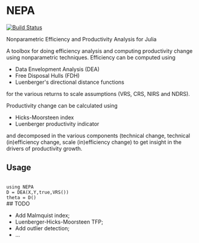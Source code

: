 # NEPA
[![Build Status](https://travis-ci.org/kepiej/NEPA.svg?branch=master)](https://travis-ci.org/kepiej/NEPA)

Nonparametric Efficiency and Productivity Analysis for Julia

A toolbox for doing efficiency analysis and computing productivity change using nonparametric techniques. Efficiency can be computed using
* Data Envelopment Analysis (DEA)
* Free Disposal Hulls (FDH)
* Luenberger's directional distance functions

for the various returns to scale assumptions (VRS, CRS, NIRS and NDRS).

Productivity change can be calculated using
* Hicks-Moorsteen index
* Luenberger productivity indicator

and decomposed in the various components (technical change, technical (in)efficiency change, scale (in)efficiency change) to get insight in the drivers of productivity growth.

## Usage
<code>
using NEPA
D = DEA(X,Y,true,VRS())
theta = D()
</code>
## TODO

* Add Malmquist index;
* Luenberger-Hicks-Moorsteen TFP;
* Add outlier detection;
* ...
